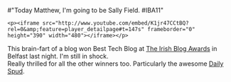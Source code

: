 #"Today Matthew, I'm going to be Sally Field. #IBA11"


    <p><iframe src="http://www.youtube.com/embed/K1jr47CCtBQ?rel=0&amp;feature=player_detailpage#t=147s" frameborder="0" height="390" width="480"></iframe></p>
<div>This brain-fart of a blog won Best Tech Blog at&nbsp;<a href="http://awards.ie/blogawards/">The Irish Blog Awards</a>&nbsp;in Belfast last night. I'm still in shock.</div>
<div>Really thrilled for all the other winners too. Particularly the awesome&nbsp;<a href="http://www.thedailyspud.com/">Daily Spud</a>.</div>

  